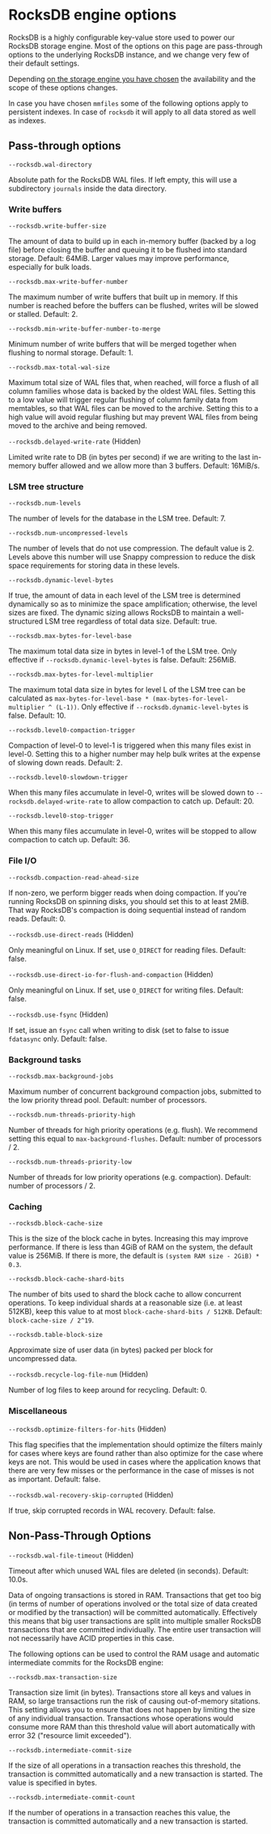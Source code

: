 RocksDB engine options
======================

RocksDB is a highly configurable key-value store used to power our RocksDB
storage engine. Most of the options on this page are pass-through options to the
underlying RocksDB instance, and we change very few of their default settings.

Depending [on the storage engine you have chosen](GeneralArangod.md#storage-engine) the availability
and the scope of these options changes. 

In case you have chosen `mmfiles` some of the following options apply to persistent indexes.
In case of `rocksdb` it will apply to all data stored as well as indexes.

## Pass-through options

`--rocksdb.wal-directory`

Absolute path for the RocksDB WAL files. If left empty, this will use a subdirectory
`journals` inside the data directory.

### Write buffers

`--rocksdb.write-buffer-size`

The amount of data to build up in each in-memory buffer (backed by a log file)
before closing the buffer and queuing it to be flushed into standard storage.
Default: 64MiB. Larger values may improve performance, especially for bulk
loads.

`--rocksdb.max-write-buffer-number`

The maximum number of write buffers that built up in memory. If this number is
reached before the buffers can be flushed, writes will be slowed or stalled.
Default: 2.

`--rocksdb.min-write-buffer-number-to-merge`

Minimum number of write buffers that will be merged together when flushing to
normal storage. Default: 1.

`--rocksdb.max-total-wal-size`

Maximum total size of WAL files that, when reached, will force a flush of all
column families whose data is backed by the oldest WAL files. Setting this
to a low value will trigger regular flushing of column family data from memtables, 
so that WAL files can be moved to the archive.
Setting this to a high value will avoid regular flushing but may prevent WAL
files from being moved to the archive and being removed.

`--rocksdb.delayed-write-rate` (Hidden)

Limited write rate to DB (in bytes per second) if we are writing to the last
in-memory buffer allowed and we allow more than 3 buffers. Default: 16MiB/s.

### LSM tree structure

`--rocksdb.num-levels`

The number of levels for the database in the LSM tree. Default: 7.

`--rocksdb.num-uncompressed-levels`

The number of levels that do not use compression. The default value is 2.
Levels above this number will use Snappy compression to reduce the disk
space requirements for storing data in these levels.

`--rocksdb.dynamic-level-bytes`

If true, the amount of data in each level of the LSM tree is determined
dynamically so as to minimize the space amplification; otherwise, the level
sizes are fixed. The dynamic sizing allows RocksDB to maintain a well-structured
LSM tree regardless of total data size. Default: true.

`--rocksdb.max-bytes-for-level-base`

The maximum total data size in bytes in level-1 of the LSM tree. Only effective
if `--rocksdb.dynamic-level-bytes` is false. Default: 256MiB.

`--rocksdb.max-bytes-for-level-multiplier`

The maximum total data size in bytes for level L of the LSM tree can be
calculated as `max-bytes-for-level-base * (max-bytes-for-level-multiplier ^
(L-1))`. Only effective if `--rocksdb.dynamic-level-bytes` is false. Default:
10.

`--rocksdb.level0-compaction-trigger`

Compaction of level-0 to level-1 is triggered when this many files exist in
level-0. Setting this to a higher number may help bulk writes at the expense of
slowing down reads. Default: 2.

`--rocksdb.level0-slowdown-trigger`

When this many files accumulate in level-0, writes will be slowed down to
`--rocksdb.delayed-write-rate` to allow compaction to catch up. Default: 20.

`--rocksdb.level0-stop-trigger`

When this many files accumulate in level-0, writes will be stopped to allow
compaction to catch up. Default: 36.

### File I/O

`--rocksdb.compaction-read-ahead-size`

If non-zero, we perform bigger reads when doing compaction. If you're  running
RocksDB on spinning disks, you should set this to at least 2MiB. That way
RocksDB's compaction is doing sequential instead of random reads. Default: 0.

`--rocksdb.use-direct-reads` (Hidden)

Only meaningful on Linux. If set, use `O_DIRECT` for reading files. Default:
false.

`--rocksdb.use-direct-io-for-flush-and-compaction` (Hidden)

Only meaningful on Linux. If set, use `O_DIRECT` for writing files. Default: false.

`--rocksdb.use-fsync` (Hidden)

If set, issue an `fsync` call when writing to disk (set to false to issue
`fdatasync` only. Default: false.

### Background tasks

`--rocksdb.max-background-jobs`

Maximum number of concurrent background compaction jobs, submitted to the low
priority thread pool. Default: number of processors.

`--rocksdb.num-threads-priority-high`

Number of threads for high priority operations (e.g. flush). We recommend
setting this equal to `max-background-flushes`. Default: number of processors / 2.

`--rocksdb.num-threads-priority-low`

Number of threads for low priority operations (e.g. compaction). Default: number of processors / 2.

### Caching

`--rocksdb.block-cache-size`

This is the size of the block cache in bytes. Increasing this may improve
performance.  If there is less than 4GiB of RAM on the system, the default value
is 256MiB. If there is more, the default is `(system RAM size - 2GiB) * 0.3`.

`--rocksdb.block-cache-shard-bits`

The number of bits used to shard the block cache to allow concurrent operations.
To keep individual shards at a reasonable size (i.e. at least 512KB), keep this
value to at most `block-cache-shard-bits / 512KB`. Default: `block-cache-size /
2^19`.

`--rocksdb.table-block-size`

Approximate size of user data (in bytes) packed per block for uncompressed data.

`--rocksdb.recycle-log-file-num` (Hidden)

Number of log files to keep around for recycling. Default: 0.

### Miscellaneous

`--rocksdb.optimize-filters-for-hits` (Hidden)

This flag specifies that the implementation should optimize the filters mainly
for cases where keys are found rather than also optimize for the case where
keys are not. This would be used in cases where the application knows that
there are very few misses or the performance in the case of misses is not as
important. Default: false.

`--rocksdb.wal-recovery-skip-corrupted` (Hidden)

If true, skip corrupted records in WAL recovery. Default: false.

## Non-Pass-Through Options

`--rocksdb.wal-file-timeout` (Hidden)

Timeout after which unused WAL files are deleted (in seconds). Default: 10.0s.

Data of ongoing transactions is stored in RAM. Transactions that get too big
(in terms of number of operations involved or the total size of data created or
modified by the transaction) will be committed automatically. Effectively this
means that big user transactions are split into multiple smaller RocksDB
transactions that are committed individually. The entire user transaction will
not necessarily have ACID properties in this case.

The following options can be used to control the RAM usage and automatic
intermediate commits for the RocksDB engine:

`--rocksdb.max-transaction-size`

Transaction size limit (in bytes). Transactions store all keys and values in
RAM, so large transactions run the risk of causing out-of-memory sitations.
This setting allows you to ensure that does not happen by limiting the size of
any individual transaction. Transactions whose operations would consume more
RAM than this threshold value will abort automatically with error 32 ("resource
limit exceeded").

`--rocksdb.intermediate-commit-size`

If the size of all operations in a transaction reaches this threshold, the
transaction is committed automatically and a new transaction is started. The
value is specified in bytes.

`--rocksdb.intermediate-commit-count`

If the number of operations in a transaction reaches this value, the transaction
is committed automatically and a new transaction is started.
